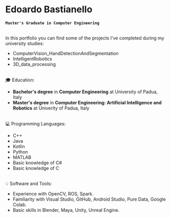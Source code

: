 # Edoardo Bastianello
**`Master's Graduate in Computer Engineering`**
<br/><br/>

In this portfolio you can find some of the projects I've completed during my university studies:
- ComputerVision_HandDetectionAndSegmentation
- IntelligentRobotics
- 3D_data_processing
<br/><br/>

:mortar_board: Education:
- **Bachelor's degree** in **Computer Engineering** at University of Padua, Italy
- **Master's degree** in **Computer Engineering: Artificial Intelligence and Robotics** at Univerity of Padua, Italy
<br/><br/>

:computer: Programming Languages:
- C++
- Java
- Kotlin
- Python
- MATLAB
- Basic knowledge of C#
- Basic knowledge of C
<br/><br/>


:bulb: Software and Tools:
- Experience with OpenCV, ROS, Spark.
- Familiarity with Visual Studio, GitHub, Android Studio, Pure Data, Google Colab.
- Basic skills in Blender, Maya, Unity, Unreal Engine.
<!--
**EdoardoBasti/EdoardoBasti** is a ✨ _special_ ✨ repository because its `README.md` (this file) appears on your GitHub profile.

Here are some ideas to get you started:

- 🔭 I’m currently working on ...
- 🌱 I’m currently learning ...
- 👯 I’m looking to collaborate on ...
- 🤔 I’m looking for help with ...
- 💬 Ask me about ...
- 📫 How to reach me: ...
- 😄 Pronouns: ...
- ⚡ Fun fact: ...
-->
